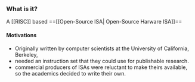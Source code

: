### What is it?
A [[RISC]] based ==[[Open-Source ISA| Open-Source Harware ISA]]== 

#### Motivations
- Originally written by computer scientists at the University of California, Berkeley,  
- needed an instruction set that they could use for publishable research.  
- commercial producers of ISAs were reluctant to make theirs available, so the academics decided to write their own.